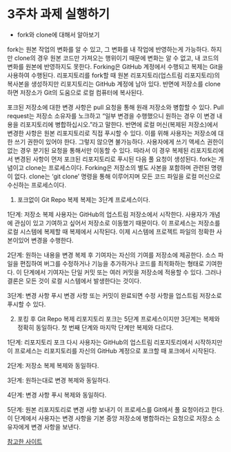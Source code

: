 # 3주차 과제 실행하기

- fork와 clone에 대해서 알아보기
 
fork는 원본 작업의 변화를 알 수 있고, 그 변화를 내 작업에 반영하는게 가능하다. 하지만 clone의 경우 원본 코드만 가져오는 행위이기 때문에 변화는 알 수 없고, 내 코드의 변화를 원본에 반영하지도 못한다. Forking은 GitHub 계정에서 수행되고 복제는 Git을 사용하여 수행된다. 리포지토리를 fork할 때 원본 리포지토리(업스트림 리포지토리)의 복사본을 생성하지만 리포지토리는 GitHub 계정에 남아 있다. 반면에 저장소를 clone하면 저장소가 Git의 도움으로 로컬 컴퓨터에 복사된다. 

포크된 저장소에 대한 변경 사항은 pull 요청을 통해 원래 저장소와 병합할 수 있다. Pull request는 저장소 소유자를 노크하고 “일부 변경을 수행했으니 원하는 경우 이 변경 내용을 리포지토리에 병합하십시오.”라고 말한다. 반면에 로컬 머신(복제된 저장소)에서 변경한 사항은 원본 리포지토리로 직접 푸시할 수 있다. 이를 위해 사용자는 저장소에 대한 쓰기 권한이 있어야 한다. 그렇지 않으면 불가능하다. 사용자에게 쓰기 액세스 권한이 없는 경우 분기된 요청을 통해서만 이동할 수 있다. 따라서 이 경우 복제된 리포지토리에서 변경된 사항이 먼저 포크된 리포지토리로 푸시된 다음 풀 요청이 생성된다. fork는 개념이고 clone는 프로세스이다. Forking은 저장소의 별도 사본을 포함하며 관련된 명령이 없다. clone는 ‘git clone’ 명령을 통해 이루어지며 모든 코드 파일을 로컬 머신으로 수신하는 프로세스이다.

1) 포크없이 Git Repo 복제
복제는 3단계 프로세스이다.

1단계: 저장소 복제
사용자는 GitHub의 업스트림 저장소에서 시작한다. 사용자가 개념에 관심이 있고 기여하고 싶어서 저장소로 이동했기 때문이다. 이 프로세스는 저장소를 로컬 시스템에 복제할 때 복제에서 시작된다. 이제 시스템에 프로젝트 파일의 정확한 사본이있어 변경을 수행한다.

2단계: 원하는 내용을 변경
복제 후 기여자는 자신의 기여를 저장소에 제공한다. 소스 파일을 편집하여 버그를 수정하거나 기능을 추가하거나 코드를 최적화하는 형태로 기여한다. 이 단계에서 기여자는 단일 커밋 또는 여러 커밋을 저장소에 적용할 수 있다. 그러나 결론은 모든 것이 로컬 시스템에서 발생한다는 것이다.

3단계: 변경 사항 푸시
변경 사항 또는 커밋이 완료되면 수정 사항을 업스트림 저장소로 푸시할 수 있다.

2) 포킹 후 Git Repo 복제
리포지토리 포크는 5단계 프로세스이지만 3단계는 복제와 정확히 동일하다. 첫 번째 단계와 마지막 단계만 복제와 다르다.

1단계: 리포지토리 포크
다시 사용자는 GitHub의 업스트림 리포지토리에서 시작하지만 이 프로세스는 리포지토리를 자신의 GitHub 계정으로 포크할 때 포크에서 시작된다.

2단계: 저장소 복제
복제와 동일하다.

3단계: 원하는대로 변경
복제와 동일하다.

4단계: 변경 사항 푸시
복제와 동일하다.

5단계: 원본 리포지토리로 변경 사항 보내기
이 프로세스를 Git에서 풀 요청이라고 한다. 이 단계에서 사용자는 변경 사항을 기본 중앙 저장소에 병합하라는 요청으로 저장소 소유자에게 변경 사항을 보낸다.

[참고한 사이트](https://dejavuhyo.github.io/posts/difference-between-git-clone-and-git-fork/)
